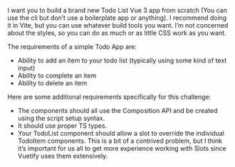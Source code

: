 I want you to build a brand new Todo List Vue 3 app from scratch (You can use the cli but don’t use a boilerplate app or anything).  I recommend doing it in Vite, but you can use whatever build tools you want. I’m not concerned about the styles, so you can do as much or as little CSS work as you want.

The requirements of a simple Todo App are:
- Ability to add an item to your todo list (typically using some kind of text input)
- Ability to complete an item
- Ability to delete an item

Here are some additional requirements specifically for this challenge:
- The components should all use the Composition API and be created using the script setup syntax.
- It should use proper TS types.
- Your TodoList component should allow a slot to override the individual TodoItem components.  This is a bit of a contrived problem, but I think it’s important for us all to get more experience working with Slots since Vuetify uses them extensively. 